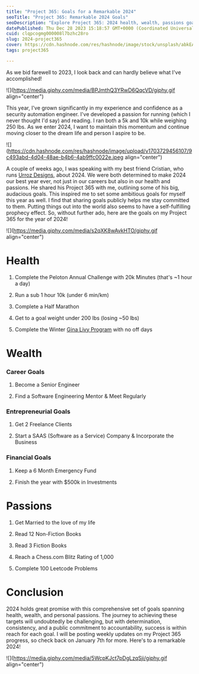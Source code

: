 ```yaml
---
title: "Project 365: Goals for a Remarkable 2024"
seoTitle: "Project 365: Remarkable 2024 Goals"
seoDescription: "Explore Project 365: 2024 health, wealth, passions goals; fitness challenges, career growth, personal development milestones"
datePublished: Thu Dec 28 2023 15:18:57 GMT+0000 (Coordinated Universal Time)
cuid: clqpcogmg000008l7bzhc28ro
slug: 2024-project365
cover: https://cdn.hashnode.com/res/hashnode/image/stock/unsplash/abkEAOjnY0s/upload/a9e7b7a2666334c3c95453a7279a67ed.jpeg
tags: project365

---
```


As we bid farewell to 2023, I look back and can hardly believe what I've accomplished!

![](https://media.giphy.com/media/BPJmthQ3YRwD6QqcVD/giphy.gif align="center")

This year, I've grown significantly in my experience and confidence as a security automation engineer. I've developed a passion for running (which I never thought I'd say) and reading. I ran both a 5k and 10k while weighing 250 lbs. As we enter 2024, I want to maintain this momentum and continue moving closer to the dream life and person I aspire to be.

![](https://cdn.hashnode.com/res/hashnode/image/upload/v1703729456107/9c493abd-4d04-48ae-b4b6-4ab9ffc0022e.jpeg align="center")

A couple of weeks ago, I was speaking with my best friend Cristian, who runs [Urroz Designs](https://www.urroz.ca/), about 2024. We were both determined to make 2024 our best year ever, not just in our careers but also in our health and passions. He shared his Project 365 with me, outlining some of his big, audacious goals. This inspired me to set some ambitious goals for myself this year as well. I find that sharing goals publicly helps me stay committed to them. Putting things out into the world also seems to have a self-fulfilling prophecy effect. So, without further ado, here are the goals on my Project 365 for the year of 2024!

![](https://media.giphy.com/media/s2qXK8wAvkHTO/giphy.gif align="center")

# Health

1. Complete the Peloton Annual Challenge with 20k Minutes (that's ~1 hour a day)
    
2. Run a sub 1 hour 10k (under 6 min/km)
    
3. Complete a Half Marathon
    
4. Get to a goal weight under 200 lbs (losing ~50 lbs)
    
5. Complete the Winter [Gina Livy Program](https://www.ginalivy.com/) with no off days
    

# Wealth

### Career Goals

1. Become a Senior Engineer
    
2. Find a Software Engineering Mentor & Meet Regularly
    

### Entrepreneurial Goals

1. Get 2 Freelance Clients
    
2. Start a SAAS (Software as a Service) Company & Incorporate the Business
    

### Financial Goals

1. Keep a 6 Month Emergency Fund
    
2. Finish the year with $500k in Investments
    

# Passions

1. Get Married to the love of my life
    
2. Read 12 Non-Fiction Books
    
3. Read 3 Fiction Books
    
4. Reach a Chess.com Blitz Rating of 1,000
    
5. Complete 100 Leetcode Problems
    

# Conclusion

2024 holds great promise with this comprehensive set of goals spanning health, wealth, and personal passions. The journey to achieving these targets will undoubtedly be challenging, but with determination, consistency, and a public commitment to accountability, success is within reach for each goal. I will be posting weekly updates on my Project 365 progress, so check back on January 7th for more. Here's to a remarkable 2024!

![](https://media.giphy.com/media/5WcpKJct7pDgLzqSji/giphy.gif align="center")